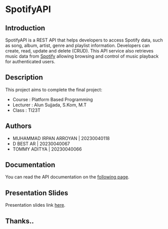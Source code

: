 
# SpotifyAPI


## Introduction

SpotifyAPI is a REST API that helps developers to access Spotify data, such as song, album, artist, genre and playlist information. Developers can create, read, update and delete (CRUD). This API service also retrieves music data from [Spotify](https://developer.spotify.com/) allowing browsing and control of music playback for authenticated users.

## Description

This project aims to complete the final project:
- Course    : Platform Based Programming
- Lecturer  : Alun Sujjada, S.Kom, M.T
- Class     : TI23T

## Authors

- MUHAMMAD IRPAN ARROYAN | 20230040118
- D BEST AR | 20230040067
- TOMMY ADITYA | 20230040066

## Documentation

You can read the API documentation on the [following page](https://documenter.getpostman.com/view/40838407/2sAYX3s44p).

## Presentation Slides
Presentation slides link [here](https://www.canva.com/design/DAGd9qR01cI/E-rCIEzVQ4sgt16d44Srsw/edit?utm_content=DAGd9qR01cI&utm_campaign=designshare&utm_medium=link2&utm_source=sharebutton).

## Thanks..